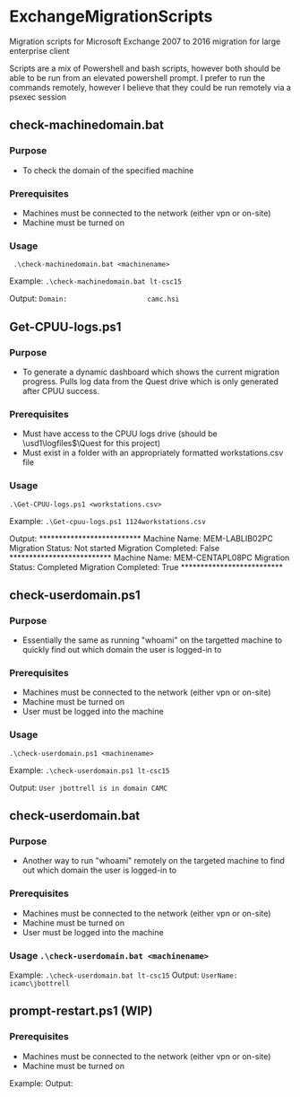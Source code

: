 # ExchangeMigrationScripts
Migration scripts for Microsoft Exchange 2007 to 2016 migration for large enterprise client

Scripts are a mix of Powershell and bash scripts, however both should be able to be run from an elevated powershell prompt. I prefer to run the commands remotely, however I believe that they could be run remotely via a psexec session

## check-machinedomain.bat
### Purpose
- To check the domain of the specified machine
### Prerequisites 
- Machines must be connected to the network (either vpn or on-site)
- Machine must be turned on
### Usage
` .\check-machinedomain.bat <machinename>`

Example: `.\check-machinedomain.bat lt-csc15`

Output: `Domain:                    camc.hsi`

## Get-CPUU-logs.ps1
### Purpose
- To generate a dynamic dashboard which shows the current migration progress. Pulls log data from the Quest drive which is only generated after CPUU success.
### Prerequisites 
- Must have access to the CPUU logs drive (should be \\usd1\logfiles$\Quest for this project)
- Must exist in a folder with an appropriately formatted workstations.csv file
### Usage
`.\Get-CPUU-logs.ps1 <workstations.csv>`

Example: `.\Get-cpuu-logs.ps1 1124workstations.csv`

Output: **************************
        Machine Name: MEM-LABLIB02PC
        Migration Status: Not started
        Migration Completed: False
        **************************
        Machine Name: MEM-CENTAPL08PC
        Migration Status: Completed
        Migration Completed: True
        ************************** 

## check-userdomain.ps1
### Purpose
- Essentially the same as running "whoami" on the targetted machine to quickly find out which domain the user is logged-in to 
### Prerequisites 
- Machines must be connected to the network (either vpn or on-site)
- Machine must be turned on
- User must be logged into the machine

### Usage
`.\check-userdomain.ps1 <machinename>`

Example: `.\check-userdomain.ps1 lt-csc15`

Output: `User jbottrell is in domain CAMC`

## check-userdomain.bat
### Purpose
- Another way to run "whoami" remotely on the targeted machine to find out which domain the user is logged-in to
### Prerequisites 
- Machines must be connected to the network (either vpn or on-site)
- Machine must be turned on
- User must be logged into the machine
### Usage `.\check-userdomain.bat <machinename>`
Example: `.\check-userdomain.bat lt-csc15`
Output: `UserName: icamc\jbottrell`

## prompt-restart.ps1 (WIP)
### Prerequisites 
- Machines must be connected to the network (either vpn or on-site)
- Machine must be turned on

Example: 
Output: 
